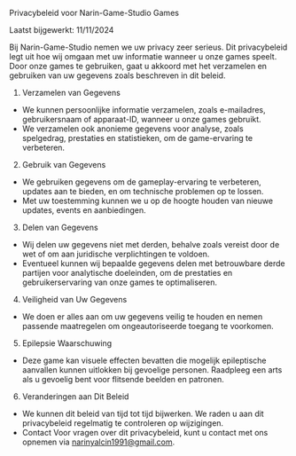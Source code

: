 Privacybeleid voor Narin-Game-Studio Games

Laatst bijgewerkt: 11/11/2024

Bij Narin-Game-Studio nemen we uw privacy zeer serieus. Dit privacybeleid legt uit hoe wij omgaan met uw informatie wanneer u onze games speelt. Door onze games te gebruiken, gaat u akkoord met het verzamelen en gebruiken van uw gegevens zoals beschreven in dit beleid.


1. Verzamelen van Gegevens
  - We kunnen persoonlijke informatie verzamelen, zoals e-mailadres, gebruikersnaam of apparaat-ID, wanneer u onze games gebruikt.
  - We verzamelen ook anonieme gegevens voor analyse, zoals spelgedrag, prestaties en statistieken, om de game-ervaring te verbeteren.


2. Gebruik van Gegevens
  - We gebruiken gegevens om de gameplay-ervaring te verbeteren, updates aan te bieden, en om technische problemen op te lossen.
  - Met uw toestemming kunnen we u op de hoogte houden van nieuwe updates, events en aanbiedingen.


3. Delen van Gegevens
  - Wij delen uw gegevens niet met derden, behalve zoals vereist door de wet of om aan juridische verplichtingen te voldoen.
  - Eventueel kunnen wij bepaalde gegevens delen met betrouwbare derde partijen voor analytische doeleinden, om de prestaties en gebruikerservaring van onze games te optimaliseren.


4. Veiligheid van Uw Gegevens
  - We doen er alles aan om uw gegevens veilig te houden en nemen passende maatregelen om ongeautoriseerde toegang te voorkomen.


5. Epilepsie Waarschuwing
  - Deze game kan visuele effecten bevatten die mogelijk epileptische aanvallen kunnen uitlokken bij gevoelige personen. Raadpleeg een arts als u gevoelig bent voor flitsende beelden en patronen.

  
6. Veranderingen aan Dit Beleid
  - We kunnen dit beleid van tijd tot tijd bijwerken. We raden u aan dit privacybeleid regelmatig te controleren op wijzigingen.
  - Contact Voor vragen over dit privacybeleid, kunt u contact met ons opnemen via narinyalcin1991@gmail.com.
